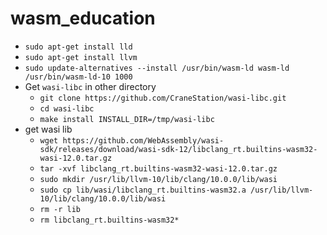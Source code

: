 # wasm_education

* ```sudo apt-get install lld```
* ```sudo apt-get install llvm```
* ```sudo update-alternatives --install /usr/bin/wasm-ld wasm-ld /usr/bin/wasm-ld-10 1000```
* Get ```wasi-libc``` in other directory
  * ```git clone https://github.com/CraneStation/wasi-libc.git```
  * ```cd wasi-libc```
  * ```make install INSTALL_DIR=/tmp/wasi-libc```
* get wasi lib
  * ```wget https://github.com/WebAssembly/wasi-sdk/releases/download/wasi-sdk-12/libclang_rt.builtins-wasm32-wasi-12.0.tar.gz```
  * ```tar -xvf libclang_rt.builtins-wasm32-wasi-12.0.tar.gz```
  * ```sudo mkdir /usr/lib/llvm-10/lib/clang/10.0.0/lib/wasi```
  * ```sudo cp lib/wasi/libclang_rt.builtins-wasm32.a /usr/lib/llvm-10/lib/clang/10.0.0/lib/wasi```
  * ```rm -r lib```
  * ```rm libclang_rt.builtins-wasm32*```